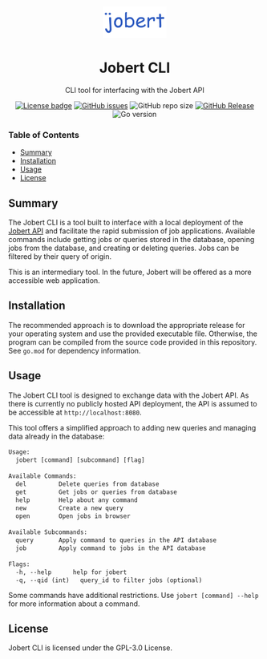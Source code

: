 <div align="center">
  <img alt="Logo goes here" style="width: 25%; height: auto" src="logo.png">
</div>
<h1 align="center">Jobert CLI</h1>
<p align ="center">
  CLI tool for interfacing with the Jobert API
</p>
<div align="center">
  <a href="LICENSE"><img alt="License badge" src="https://img.shields.io/github/license/f-104/jobert-cli?color=blue"></a>
  <a href="https://github.com/f-104/jobert-api/issues"><img alt="GitHub issues" src="https://img.shields.io/github/issues/f-104/jobert-cli?color=blue"></a>
  <img alt="GitHub repo size" src="https://img.shields.io/github/repo-size/f-104/jobert-cli?color=blue">
  <a href="https://github.com/f-104/jobert-cli/releases"><img alt="GitHub Release" src="https://img.shields.io/github/v/release/f-104/jobert-cli?color=blue&include_prereleases"></a>
  <img alt="Go version" src="https://img.shields.io/github/go-mod/go-version/f-104/jobert-cli?color=blue">
</div>


### Table of Contents
- [Summary](#Summary)
- [Installation](#Installation)
- [Usage](#Usage)
- [License](#License)

## Summary
The Jobert CLI is a tool built to interface with a local deployment of the [Jobert API](https://github.com/jobert-app/jobert-api) and facilitate the rapid submission of job applications. Available commands include getting jobs or queries stored in the database, opening jobs from the database, and creating or deleting queries. Jobs can be filtered by their query of origin.

This is an intermediary tool. In the future, Jobert will be offered as a more accessible web application.

## Installation
The recommended approach is to download the appropriate release for your operating system and use the provided executable file. Otherwise, the program can be compiled from the source code provided in this repository. See `go.mod` for dependency information.

## Usage  
The Jobert CLI tool is designed to exchange data with the Jobert API. As there is currently no publicly hosted API deployment, the API is assumed to be accessible at `http://localhost:8080`.

This tool offers a simplified approach to adding new queries and managing data already in the database:
```
Usage:
  jobert [command] [subcommand] [flag]

Available Commands:
  del         Delete queries from database
  get         Get jobs or queries from database
  help        Help about any command
  new         Create a new query
  open        Open jobs in browser

Available Subcommands:
  query       Apply command to queries in the API database
  job         Apply command to jobs in the API database

Flags:
  -h, --help      help for jobert
  -q, --qid (int)   query_id to filter jobs (optional)
```

Some commands have additional restrictions. Use `jobert [command] --help` for more information about a command.
## License
Jobert CLI is licensed under the GPL-3.0 License.